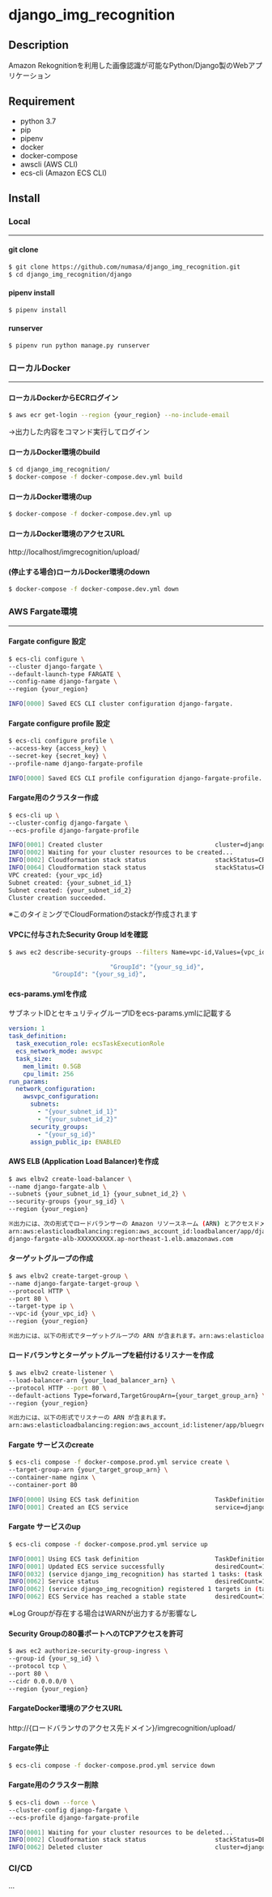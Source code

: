 # django_img_recognition

## Description
Amazon Rekognitionを利用した画像認識が可能なPython/Django製のWebアプリケーション

## Requirement
* python 3.7
* pip
* pipenv
* docker
* docker-compose
* awscli (AWS CLI)
* ecs-cli (Amazon ECS CLI)

## Install
### Local
---
#### git clone
```bash
$ git clone https://github.com/numasa/django_img_recognition.git
$ cd django_img_recognition/django
```
#### pipenv install
```bash
$ pipenv install
```
#### runserver
```bash
$ pipenv run python manage.py runserver
```
### ローカルDocker
---
#### ローカルDockerからECRログイン
```bash
$ aws ecr get-login --region {your_region} --no-include-email
```
→出力した内容をコマンド実行してログイン
#### ローカルDocker環境のbuild
```bash
$ cd django_img_recognition/
$ docker-compose -f docker-compose.dev.yml build
```
#### ローカルDocker環境のup
```bash
$ docker-compose -f docker-compose.dev.yml up
```
#### ローカルDocker環境のアクセスURL
http://localhost/imgrecognition/upload/

#### (停止する場合)ローカルDocker環境のdown
```bash
$ docker-compose -f docker-compose.dev.yml down
```

### AWS Fargate環境
---
#### Fargate configure 設定
```bash
$ ecs-cli configure \
--cluster django-fargate \
--default-launch-type FARGATE \
--config-name django-fargate \
--region {your_region}

INFO[0000] Saved ECS CLI cluster configuration django-fargate.
```
#### Fargate configure profile 設定
```bash
$ ecs-cli configure profile \
--access-key {access_key} \
--secret-key {secret_key} \
--profile-name django-fargate-profile

INFO[0000] Saved ECS CLI profile configuration django-fargate-profile.
```

#### Fargate用のクラスター作成
```bash
$ ecs-cli up \
--cluster-config django-fargate \
--ecs-profile django-fargate-profile

INFO[0001] Created cluster                               cluster=django-fargate region={your_region}
INFO[0002] Waiting for your cluster resources to be created... 
INFO[0002] Cloudformation stack status                   stackStatus=CREATE_IN_PROGRESS
INFO[0064] Cloudformation stack status                   stackStatus=CREATE_IN_PROGRESS
VPC created: {your_vpc_id}
Subnet created: {your_subnet_id_1}
Subnet created: {your_subnet_id_2}
Cluster creation succeeded.
```
※このタイミングでCloudFormationのstackが作成されます
#### VPCに付与されたSecurity Group Idを確認
```bash
$ aws ec2 describe-security-groups --filters Name=vpc-id,Values={vpc_id} --region {your_region} | grep GroupId

                            "GroupId": "{your_sg_id}",
            "GroupId": "{your_sg_id}",
```
#### ecs-params.ymlを作成
サブネットIDとセキュリティグループIDをecs-params.ymlに記載する
```bash:ecs-params.yml
version: 1
task_definition:
  task_execution_role: ecsTaskExecutionRole
  ecs_network_mode: awsvpc
  task_size:
    mem_limit: 0.5GB
    cpu_limit: 256
run_params:
  network_configuration:
    awsvpc_configuration:
      subnets:
        - "{your_subnet_id_1}"
        - "{your_subnet_id_2}"
      security_groups:
        - "{your_sg_id}"
      assign_public_ip: ENABLED
```
#### AWS ELB (Application Load Balancer)を作成
```bash
$ aws elbv2 create-load-balancer \
--name django-fargate-alb \
--subnets {your_subnet_id_1} {your_subnet_id_2} \
--security-groups {your_sg_id} \
--region {your_region}

※出力には、次の形式でロードバランサーの Amazon リソースネーム (ARN) とアクセスドメイン(DNSName)が含まれます。
arn:aws:elasticloadbalancing:region:aws_account_id:loadbalancer/app/django-fargate-alb/e5ba62739c16e642
django-fargate-alb-XXXXXXXXXX.ap-northeast-1.elb.amazonaws.com
```
#### ターゲットグループの作成
```bash
$ aws elbv2 create-target-group \
--name django-fargate-target-group \
--protocol HTTP \
--port 80 \
--target-type ip \
--vpc-id {your_vpc_id} \
--region {your_region}

※出力には、以下の形式でターゲットグループの ARN が含まれます。arn:aws:elasticloadbalancing:region:aws_account_id:targetgroup/django-fargate-target-group/209a844cd01825a4
```
#### ロードバランサとターゲットグループを紐付けるリスナーを作成
```bash
$ aws elbv2 create-listener \
--load-balancer-arn {your_load_balancer_arn} \
--protocol HTTP --port 80 \
--default-actions Type=forward,TargetGroupArn={your_target_group_arn} \
--region {your_region}

※出力には、以下の形式でリスナーの ARN が含まれます。
arn:aws:elasticloadbalancing:region:aws_account_id:listener/app/bluegreen-alb/e5ba62739c16e642/665750bec1b03bd4
```
#### Fargate サービスのcreate
```bash
$ ecs-cli compose -f docker-compose.prod.yml service create \
--target-group-arn {your_target_group_arn} \
--container-name nginx \
--container-port 80

INFO[0000] Using ECS task definition                     TaskDefinition="django_img_recognition:1"
INFO[0001] Created an ECS service                        service=django_img_recognition taskDefinition="django_img_recognition:1"
```
#### Fargate サービスのup
```bash
$ ecs-cli compose -f docker-compose.prod.yml service up

INFO[0001] Using ECS task definition                     TaskDefinition="django_img_recognition:1"
INFO[0001] Updated ECS service successfully              desiredCount=1 force-deployment=false service=django_img_recognition
INFO[0032] (service django_img_recognition) has started 1 tasks: (task xxx).  timestamp="YYYY-MM-DD hh:mm:ss +0000 UTC"
INFO[0062] Service status                                desiredCount=1 runningCount=1 serviceName=django_img_recognition
INFO[0062] (service django_img_recognition) registered 1 targets in (target-group {your_target_group_arn})  timestamp="YYYY-MM-DD hh:mm:ss +0000 UTC"
INFO[0062] ECS Service has reached a stable state        desiredCount=1 runningCount=1 serviceName=django_img_recognition
```
※Log Groupが存在する場合はWARNが出力するが影響なし
#### Security Groupの80番ポートへのTCPアクセスを許可
```bash
$ aws ec2 authorize-security-group-ingress \
--group-id {your_sg_id} \
--protocol tcp \
--port 80 \
--cidr 0.0.0.0/0 \
--region {your_region}
```
#### FargateDocker環境のアクセスURL
http://{ロードバランサのアクセス先ドメイン}/imgrecognition/upload/

#### Fargate停止
```bash
$ ecs-cli compose -f docker-compose.prod.yml service down
```
#### Fargate用のクラスター削除
```bash
$ ecs-cli down --force \
--cluster-config django-fargate \
--ecs-profile django-fargate-profile

INFO[0001] Waiting for your cluster resources to be deleted... 
INFO[0002] Cloudformation stack status                   stackStatus=DELETE_IN_PROGRESS
INFO[0062] Deleted cluster                               cluster=django-fargate
```
### CI/CD
...